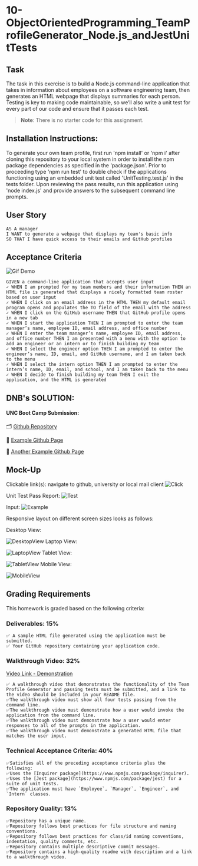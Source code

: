 # 10-ObjectOrientedProgramming_TeamProfileGenerator_Node.js_andJestUnitTests

## Task

The task in this exercise is to build a Node.js command-line application that takes in information about employees on a software engineering team, then generates an HTML webpage that displays summaries for each person. Testing is key to making code maintainable, so we’ll also write a unit test for every part of our code and ensure that it passes each test.

> **Note**: There is no starter code for this assignment.

## Installation Instructions: 
To generate your own team profile, first run 'npm install' or 'npm i' after cloning this repository to your local system in order to install the npm package dependencies as specified in the 'package.json'. Prior to proceeding type 'npm run test' to double check if the applications functioning using an embedded unit test called 'UnitTesting.test.js' in the tests folder. Upon reviewing the pass results, run this application using 'node index.js' and provide answers to the subsequent command line prompts. 

## User Story

```
AS A manager
I WANT to generate a webpage that displays my team's basic info
SO THAT I have quick access to their emails and GitHub profiles
```

## Acceptance Criteria

![Gif Demo](./supplemental/09-Professional_README_Node.js.gif)

```
GIVEN a command-line application that accepts user input
✓ WHEN I am prompted for my team members and their information THEN an HTML file is generated that displays a nicely formatted team roster based on user input
✓ WHEN I click on an email address in the HTML THEN my default email program opens and populates the TO field of the email with the address
✓ WHEN I click on the GitHub username THEN that GitHub profile opens in a new tab
✓ WHEN I start the application THEN I am prompted to enter the team manager’s name, employee ID, email address, and office number
✓ WHEN I enter the team manager’s name, employee ID, email address, and office number THEN I am presented with a menu with the option to add an engineer or an intern or to finish building my team
✓ WHEN I select the engineer option THEN I am prompted to enter the engineer’s name, ID, email, and GitHub username, and I am taken back to the menu
✓ WHEN I select the intern option THEN I am prompted to enter the intern’s name, ID, email, and school, and I am taken back to the menu
✓ WHEN I decide to finish building my team THEN I exit the application, and the HTML is generated
```

## DNB's SOLUTION:
#### UNC Boot Camp Submission: 
🗂️ [Github Repository](https://github.com/DionneNoellaBarretto/10-ObjectOrientedProgramming_TeamProfileGenerator_Node.js_andJestUnitTests)

📄 [Example Github Page](https://dionnenoellabarretto.github.io/10-ObjectOrientedProgramming_TeamProfileGenerator_Node.js_andJestUnitTests/FrontEnd%20Team)

📄 [Another Example Github Page](https://dionnenoellabarretto.github.io/10-ObjectOrientedProgramming_TeamProfileGenerator_Node.js_andJestUnitTests/Cloud%20Team)

## Mock-Up
Clickable link(s): navigate to github, university or local mail client
![Click](./supplemental/Click.png?raw=true "Click")

Unit Test Pass Report:
![Test](./supplemental/Test.png?raw=true "Test")

Input:
![Example](./supplemental/Example.png?raw=true "Example")

Responsive layout on different screen sizes looks as follows:

Desktop View:

![DesktopView](./supplemental/DesktopView.png?raw=true "DesktopView")
Laptop View:

![LaptopView](./supplemental/LaptopView.png?raw=true "LaptopView")
Tablet View:

![TabletView](./supplemental/TabletView.png?raw=true "TabletView")
Mobile View:

![MobileView](./supplemental/MobileView.png?raw=true "MobileView")


## Grading Requirements

This homework is graded based on the following criteria: 

### Deliverables: 15%
```
✅ A sample HTML file generated using the application must be submitted.
✅ Your GitHub repository containing your application code.
```

### Walkthrough Video: 32%

[Video Link - Demonstration](https://drive.google.com/file/d/1C7WvMXyLlGElx_YSUi8Msw4BTJFCmUTU/view?usp=sharing)

```
✅ A walkthrough video that demonstrates the functionality of the Team Profile Generator and passing tests must be submitted, and a link to the video should be included in your README file.
✅The walkthrough video must show all four tests passing from the command line.
✅The walkthrough video must demonstrate how a user would invoke the application from the command line.
✅The walkthrough video must demonstrate how a user would enter responses to all of the prompts in the application.
✅The walkthrough video must demonstrate a generated HTML file that matches the user input.
```

### Technical Acceptance Criteria: 40%
```
✅Satisfies all of the preceding acceptance criteria plus the following:
✅Uses the [Inquirer package](https://www.npmjs.com/package/inquirer).
✅Uses the [Jest package](https://www.npmjs.com/package/jest) for a suite of unit tests.
✅The application must have `Employee`, `Manager`, `Engineer`, and `Intern` classes.
```
### Repository Quality: 13%
```
✅Repository has a unique name.
✅Repository follows best practices for file structure and naming conventions.
✅Repository follows best practices for class/id naming conventions, indentation, quality comments, etc.
✅Repository contains multiple descriptive commit messages.
✅Repository contains a high-quality readme with description and a link to a walkthrough video.
```
